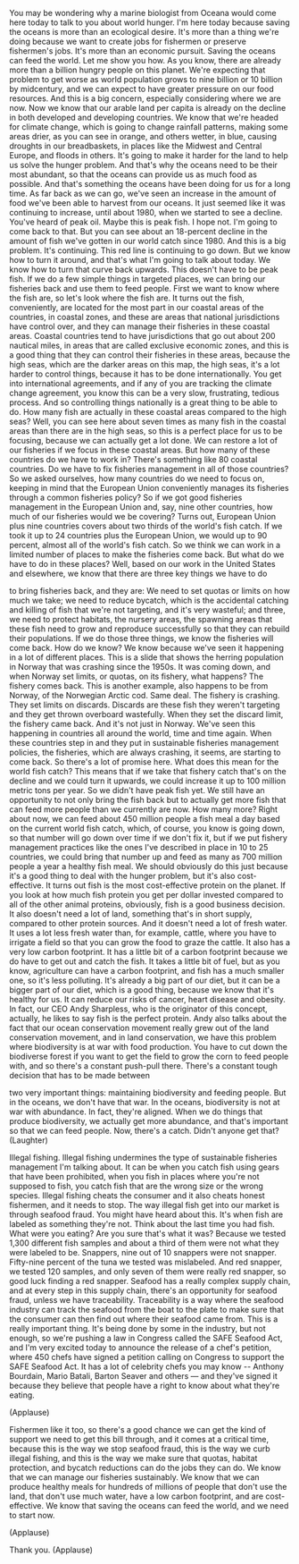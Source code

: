 
You may be wondering
why a marine biologist from Oceana
would come here today to talk to you
about world hunger.
I&#39;m here today because
saving the oceans is more than an ecological desire.
It&#39;s more than a thing we&#39;re doing
because we want to create jobs for fishermen
or preserve fishermen&#39;s jobs.
It&#39;s more than an economic pursuit.
Saving the oceans can feed the world.
Let me show you how.
As you know, there are already
more than a billion hungry people on this planet.
We&#39;re expecting that problem to get worse
as world population grows to nine billion
or 10 billion by midcentury,
and we can expect to have greater pressure
on our food resources.
And this is a big concern,
especially considering where we are now.
Now we know that our arable land per capita
is already on the decline
in both developed and developing countries.
We know that we&#39;re headed for climate change,
which is going to change rainfall patterns,
making some areas drier, as you can see in orange,
and others wetter, in blue,
causing droughts in our breadbaskets,
in places like the Midwest and Central Europe,
and floods in others.
It&#39;s going to make it harder for the land
to help us solve the hunger problem.
And that&#39;s why the oceans need
to be their most abundant,
so that the oceans can provide us
as much food as possible.
And that&#39;s something the oceans have been doing
for us for a long time.
As far back as we can go, we&#39;ve seen an increase
in the amount of food we&#39;ve been able to harvest
from our oceans.
It just seemed like it was continuing to increase,
until about 1980,
when we started to see a decline.
You&#39;ve heard of peak oil.
Maybe this is peak fish.
I hope not. I&#39;m going to come back to that.
But you can see about an 18-percent decline
in the amount of fish we&#39;ve gotten in our world catch
since 1980.
And this is a big problem. It&#39;s continuing.
This red line is continuing to go down.
But we know how to turn it around,
and that&#39;s what I&#39;m going to talk about today.
We know how to turn that curve back upwards.
This doesn&#39;t have to be peak fish.
If we do a few simple things in targeted places,
we can bring our fisheries back and use them
to feed people.
First we want to know where the fish are,
so let&#39;s look where the fish are.
It turns out the fish, conveniently,
are located for the most part
in our coastal areas of the countries,
in coastal zones,
and these are areas that national jurisdictions
have control over,
and they can manage their fisheries
in these coastal areas.
Coastal countries tend to have jurisdictions
that go out about 200 nautical miles,
in areas that are called exclusive economic zones,
and this is a good thing that they can control
their fisheries in these areas,
because the high seas,
which are the darker areas on this map,
the high seas, it&#39;s a lot harder to control things,
because it has to be done internationally.
You get into international agreements,
and if any of you are tracking
the climate change agreement,
you know this can be a very slow,
frustrating, tedious process.
And so controlling things nationally
is a great thing to be able to do.
How many fish are actually in these coastal areas
compared to the high seas?
Well, you can see here about
seven times as many fish in the coastal areas
than there are in the high seas,
so this is a perfect place for us to be focusing,
because we can actually get a lot done.
We can restore a lot of our fisheries
if we focus in these coastal areas.
But how many of these countries
do we have to work in?
There&#39;s something like 80 coastal countries.
Do we have to fix fisheries management
in all of those countries?
So we asked ourselves, how many countries
do we need to focus on,
keeping in mind that the European Union
conveniently manages its fisheries
through a common fisheries policy?
So if we got good fisheries management
in the European Union and,
say, nine other countries,
how much of our fisheries would we be covering?
Turns out, European Union plus nine countries
covers about two thirds of the world&#39;s fish catch.
If we took it up to 24 countries
plus the European Union,
we would up to 90 percent,
almost all of the world&#39;s fish catch.
So we think we can work in
a limited number of places
to make the fisheries come back.
But what do we have to do in these places?
Well, based on our work in the United States
and elsewhere, we know that there are
three key things we have to do

to bring fisheries back, and they are:
We need to set quotas or limits
on how much we take;
we need to reduce bycatch, which is the accidental
catching and killing of fish that we&#39;re not targeting,
and it&#39;s very wasteful;
and three, we need to protect habitats,
the nursery areas, the spawning areas
that these fish need to grow
and reproduce successfully
so that they can rebuild their populations.
If we do those three things, we 
know the fisheries will come back.
How do we know?
We know because we&#39;ve seen it happening
in a lot of different places.
This is a slide that shows
the herring population in Norway
that was crashing since the 1950s.
It was coming down, and when Norway set limits,
or quotas, on its fishery, what happens?
The fishery comes back.
This is another example, also
happens to be from Norway,
of the Norwegian Arctic cod.
Same deal. The fishery is crashing.
They set limits on discards.
Discards are these fish they weren&#39;t targeting
and they get thrown overboard wastefully.
When they set the discard limit,
the fishery came back.
And it&#39;s not just in Norway.
We&#39;ve seen this happening in countries
all around the world, time and time again.
When these countries step in and they
put in sustainable fisheries management policies,
the fisheries, which are always crashing, it seems,
are starting to come back.
So there&#39;s a lot of promise here.
What does this mean for the world fish catch?
This means that if we take that fishery catch
that&#39;s on the decline
and we could turn it upwards, we could increase it
up to 100 million metric tons per year.
So we didn&#39;t have peak fish yet.
We still have an opportunity
to not only bring the fish back
but to actually get more fish
that can feed more people
than we currently are now.
How many more? Right about now,
we can feed about 450 million people
a fish meal a day
based on the current world fish catch,
which, of course, you know is going down,
so that number will go down over time
if we don&#39;t fix it,
but if we put fishery management practices
like the ones I&#39;ve described in place
in 10 to 25 countries,
we could bring that number up
and feed as many as 700 million people a year
a healthy fish meal.
We should obviously do this just because
it&#39;s a good thing to deal with the hunger problem,
but it&#39;s also cost-effective.
It turns out fish is the most cost-effective protein
on the planet.
If you look at how much fish protein you get
per dollar invested
compared to all of the other animal proteins,
obviously, fish is a good business decision.
It also doesn&#39;t need a lot of land,
something that&#39;s in short supply,
compared to other protein sources.
And it doesn&#39;t need a lot of fresh water.
It uses a lot less fresh water than,
for example, cattle,
where you have to irrigate a field
so that you can grow the food to graze the cattle.
It also has a very low carbon footprint.
It has a little bit of a carbon footprint
because we do have to get out and catch the fish.
It takes a little bit of fuel,
but as you know, agriculture
can have a carbon footprint,
and fish has a much smaller one,
so it&#39;s less polluting.
It&#39;s already a big part of our diet,
but it can be a bigger part of our diet,
which is a good thing, because we know
that it&#39;s healthy for us.
It can reduce our risks of cancer,
heart disease and obesity.
In fact, our CEO Andy Sharpless,
who is the originator of this concept, actually,
he likes to say fish is the perfect protein.
Andy also talks about the fact that
our ocean conservation movement really grew
out of the land conservation movement,
and in land conservation,
we have this problem where biodiversity
is at war with food production.
You have to cut down the biodiverse forest
if you want to get the field
to grow the corn to feed people with,
and so there&#39;s a constant push-pull there.
There&#39;s a constant tough decision
that has to be made between

two very important things:
maintaining biodiversity and feeding people.
But in the oceans, we don&#39;t have that war.
In the oceans, biodiversity is not at war
with abundance.
In fact, they&#39;re aligned.
When we do things that produce biodiversity,
we actually get more abundance,
and that&#39;s important so that we can feed people.
Now, there&#39;s a catch.
Didn&#39;t anyone get that? 
(Laughter)

Illegal fishing.
Illegal fishing undermines the type of
sustainable fisheries management I&#39;m talking about.
It can be when you catch fish using gears
that have been prohibited,
when you fish in places where
you&#39;re not supposed to fish,
you catch fish that are the wrong
size or the wrong species.
Illegal fishing cheats the consumer
and it also cheats honest fishermen,
and it needs to stop.
The way illegal fish get into our 
market is through seafood fraud.
You might have heard about this.
It&#39;s when fish are labeled as something they&#39;re not.
Think about the last time you had fish.
What were you eating?
Are you sure that&#39;s what it was?
Because we tested 1,300 different fish samples
and about a third of them
were not what they were labeled to be.
Snappers, nine out of 10
snappers were not snapper.
Fifty-nine percent of the tuna we tested
was mislabeled.
And red snapper, we tested 120 samples,
and only seven of them were really red snapper,
so good luck finding a red snapper.
Seafood has a really complex supply chain,
and at every step in this supply chain,
there&#39;s an opportunity for seafood fraud,
unless we have traceability.
Traceability is a way where the seafood industry
can track the seafood from the boat to the plate
to make sure that the consumer can then find out
where their seafood came from.
This is a really important thing.
It&#39;s being done by some in
the industry, but not enough,
so we&#39;re pushing a law in Congress
called the SAFE Seafood Act,
and I&#39;m very excited today to announce the release
of a chef&#39;s petition, where 450 chefs
have signed a petition calling on Congress
to support the SAFE Seafood Act.
It has a lot of celebrity chefs you may know --
Anthony Bourdain, Mario Batali,
Barton Seaver and others —
and they&#39;ve signed it because they believe
that people have a right to know
about what they&#39;re eating.

(Applause)

Fishermen like it too, so there&#39;s a good chance
we can get the kind of support we need
to get this bill through,
and it comes at a critical time,
because this is the way we stop seafood fraud,
this is the way we curb illegal fishing,
and this is the way we make sure
that quotas, habitat protection,
and bycatch reductions can do the jobs
they can do.
We know that we can manage
our fisheries sustainably.
We know that we can produce
healthy meals for hundreds of millions of people
that don&#39;t use the land, that don&#39;t use much water,
have a low carbon footprint,
and are cost-effective.
We know that saving the oceans
can feed the world,
and we need to start now.

(Applause)

Thank you. 
(Applause)

